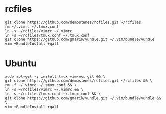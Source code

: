 rcfiles
=======

    git clone https://github.com/demostenes/rcfiles.git ~/rcfiles
    rm ~/.vimrc ~/.tmux.conf
    ln -s ~/rcfiles/vimrc ~/.vimrc
    ln -s ~/rcfiles/tmux.conf ~/.tmux.conf
    git clone https://github.com/gmarik/vundle.git ~/.vim/bundle/vundle
    vim +BundleInstall +qall

Ubuntu
======

    sudo apt-get -y install tmux vim-nox git && \
    git clone https://github.com/demostenes/rcfiles.git ~/rcfiles && \
    rm -f ~/.vimrc ~/.tmux.conf && \
    ln -s ~/rcfiles/vimrc ~/.vimrc && \
    ln -s ~/rcfiles/tmux.conf ~/.tmux.conf && \
    git clone https://github.com/gmarik/vundle.git ~/.vim/bundle/vundle && \
    vim +BundleInstall +qall
    
